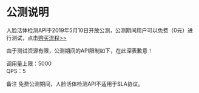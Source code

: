 # 公测说明

人脸活体检测API于2019年5月10日开放公测，公测期间用户可以免费（0元）进行测试，点击[购买流程>>](http://neuhub.jd.com/ai/api/face/faceliveness)

由于测试资源有限，公测期间的API限制如下，在此深表歉意！

调用量上限：5000  
QPS：5

备注
免费公测期间，人脸活体检测API不适用于SLA协议。
